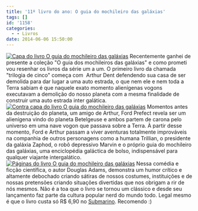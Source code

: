 ```yaml
---
title: '11º livro do ano: O guia do mochileiro das galáxias'
tags: []
id: '1158'
categories:
  - - Livros
date: 2014-06-06 15:50:00
---
```


[![Capa do livro O guia do mochileiro das galáxias ](http://162.243.62.160/wp-content/uploads/2014/06/dsc02910.jpg?w=650)](http://162.243.62.160/wp-content/uploads/2014/06/dsc02910.jpg) Recentemente ganhei de presente a coleção "O guia dos mochileiros das galáxias" e como prometi vou resenhar os livros da série um a um. O primeiro livro da chamada "trilogia de cinco" começa com  Arthur Dent defendendo sua casa de ser demolida para dar lugar a uma auto estrada, o que nem ele e nem toda a Terra sabiam é que naquele exato momento alienígenas vogons executavam a demolição do nosso planeta com a mesma finalidade de construir uma auto estrada inter galática. [![Contra capa do livro O guia do mochileiro das galáxias ](http://162.243.62.160/wp-content/uploads/2014/06/dsc02912.jpg?w=650)](http://162.243.62.160/wp-content/uploads/2014/06/dsc02912.jpg) Momentos antes da destruição do planeta, um amigo de Arthur, Ford Prefect revela ser um alienígena vindo do planeta Betelgeuse e ambos partem de carona pelo universo em uma nave vogon que passava sobre a Terra. À partir desse momento, Ford e Arthur passam a viver aventuras totalmente improváveis na companhia de outros personagens como a humana Trillian, o presidente da galáxia Zaphod, o robô depressivo Marvin e o próprio guia do mochileiro das galáxias, uma enciclopédia galáctica de bolso, indispensável para qualquer viajante intergalático. [![Páginas do livro O guia do mochileiro das galáxias ](http://162.243.62.160/wp-content/uploads/2014/06/dsc02911.jpg?w=650)](http://162.243.62.160/wp-content/uploads/2014/06/dsc02911.jpg) Nessa comédia e ficção científica, o autor Douglas Adams, demonstra um humor crítico e altamente debochado criando sátiras de nossos costumes, instituições e de nossas pretensões criando situações divertidas que nos obrigam a rir de nós mesmos. Não é a toa que o livro se tornou um clássico e desde seu lançamento faz parte da cultura popular nerd do mundo todo. Legal mesmo é que o livro custa só R$ 6,90 no [Submarino](http://www.submarino.com.br/produto/7323620/livro-o-guia-do-mochileiro-das-galaxias-colecao-o-guia-do-mochileiro-das-galaxias-vol.-1 "Submarino"). Recomendo :)
